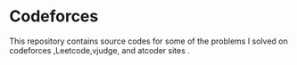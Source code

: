 # Codeforces

This repository contains source codes for some of the problems I solved on codeforces ,Leetcode,vjudge, and atcoder sites .
